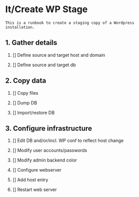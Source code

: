 # It/Create WP Stage

    This is a runbook to create a staging copy of a Wordpress installation.

## 1. Gather details

1. [] Define source and target host and domain

2. [] Define source and target db

## 2. Copy data

1. [] Copy files

2. [] Dump DB

3. [] Import/restore DB

## 3. Configure infrastructure

1. [] Edit DB and/or/incl. WP conf to reflect host change

2. [] Modify user accounts/passwords

3. [] Modify admin backend color

4. [] Configure webserver

5. [] Add host entry

6. [] Restart web server

